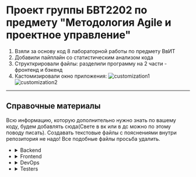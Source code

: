 # Проект группы БВТ2202 по предмету "Методология Agile и проектное управление"
1. Взяли за основу код 8 лабораторной работы по предмету ВвИТ
2. Добавили пайплайн со статистическим анализом кода
3. Структкрировали файлы: разделили программу на 2 части - фронтенд и бэкенд
4. Кастомизировали окно приложения:
   ![customization1](https://github.com/MasterOfUniverses/bvt2202_agile_project_sem3/blob/Svetik3d-patch-1/source/img/customization1.jpg, "Расписание понедельника чётной недели")
   ![customization2](https://github.com/MasterOfUniverses/bvt2202_agile_project_sem3/blob/Svetik3d-patch-1/source/img/customization2.jpg, "Список преподавателей")
____
## Справочные материалы
Всю информацию, которую дополнительно нужно знать по вашему коду, будем добавлять сюда(Свете в вк или в дс можно по этому поводу писать).
Cоздавать текстовые файлы с пояснениями внутри репозитория не надо! Все подобные файлы просьба удалить.
+ <details><summary>Backend</summary>
  <details><summary>Для создания тестовой(дефолтной) БД необходимо:</summary>
    
    1. Установить пароль в **init_db.bat** ```SET PGPASSWORD=...```
    
    2. Запустить **init_db.bat**
    </details>
+ <details><summary>Frontend</summary></details>
+ <details><summary>DevOps</summary></details>
+ <details><summary>Testers</summary></details>
